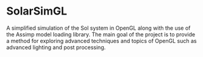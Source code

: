 # SolarSimGL

A simplified simulation of the Sol system in OpenGL along with the use of the Assimp model loading library. The main goal of the project is to provide a method for exploring advanced techniques and topics of OpenGL such as advanced lighting and post processing.

